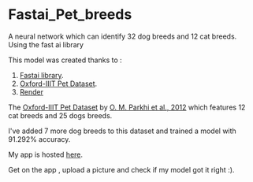 # Fastai_Pet_breeds
A neural network which can identify 32 dog breeds and 12 cat breeds. Using the fast ai library


This model was created thanks to :

1. [Fastai library](https://www.fast.ai/).
2. [Oxford-IIIT Pet Dataset](http://www.robots.ox.ac.uk/~vgg/data/pets/).
3. [Render](https://render.com/)

The [Oxford-IIIT Pet Dataset](http://www.robots.ox.ac.uk/~vgg/data/pets/) by [O. M. Parkhi et al., 2012](http://www.robots.ox.ac.uk/~vgg/publications/2012parkhi12a/parkhi12a.pdf) which features 12 cat breeds and 25 dogs breeds.


I've added 7 more dog breeds to this dataset and trained a model with 91.292% accuracy.

My app is hosted [here](https://dogsvscats-l0n2.onrender.com/).

Get on the app , upload a picture and check if my model got it right :).